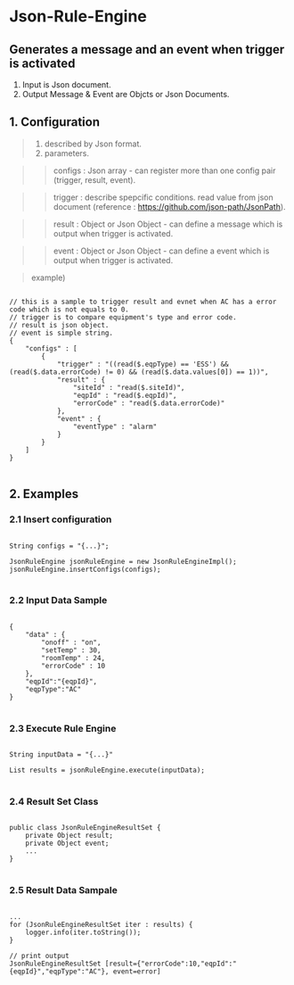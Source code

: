 # Json-Rule-Engine

## Generates a message and an event when trigger is activated
1) Input is Json document.
2) Output Message & Event are Objcts or Json Documents.

## 1. Configuration
> 1) described by Json format.
> 2) parameters.

> > configs : Json array - can register more than one config pair (trigger, result, event).

> > trigger : describe spepcific conditions. read value from json document (reference : https://github.com/json-path/JsonPath).

> > result : Object or Json Object - can define a message which is output when trigger is activated.

> > event : Object or Json Object - can define a event which is output when trigger is activated.

> example)
<pre>
<code>
// this is a sample to trigger result and evnet when AC has a error code which is not equals to 0.
// trigger is to compare equipment's type and error code.
// result is json object.
// event is simple string.
{
	"configs" : [
		{
			"trigger" : "((read($.eqpType) == 'ESS') && (read($.data.errorCode) != 0) && (read($.data.values[0]) == 1))",
			"result" : {
				"siteId" : "read($.siteId)", 
				"eqpId" : "read($.eqpId)", 
				"errorCode" : "read($.data.errorCode)"
			},
			"event" : {
				"eventType" : "alarm"
			}
		}
	]
}
</code>
</pre>

## 2. Examples
###     2.1 Insert configuration
<pre>
<code>
String configs = "{...}";

JsonRuleEngine jsonRuleEngine = new JsonRuleEngineImpl();
jsonRuleEngine.insertConfigs(configs);
</code>
</pre>

###     2.2 Input Data Sample
<pre>
<code>
{
	"data" : {
		"onoff" : "on",
		"setTemp" : 30,
		"roomTemp" : 24,
		"errorCode" : 10
	},
	"eqpId":"{eqpId}",
	"eqpType":"AC"
}
</code>
</pre>

###     2.3 Execute Rule Engine
<pre>
<code>
String inputData = "{...}"

List<JsonRuleEngineResultSet> results = jsonRuleEngine.execute(inputData);
</code>
</pre>

###     2.4 Result Set Class
<pre>
<code>
public class JsonRuleEngineResultSet {
	private Object result;
	private Object event;
	...
}
</code>
</pre>

###     2.5 Result Data Sampale
<pre>
<code>
...
for (JsonRuleEngineResultSet iter : results) {
	logger.info(iter.toString());
}

// print output
JsonRuleEngineResultSet [result={"errorCode":10,"eqpId":"{eqpId}","eqpType":"AC"}, event=error]
</code>
</pre>

	



